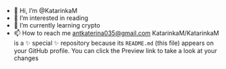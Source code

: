 - 👋 Hi, I’m @KatarinkaM
- 👀 I’m interested in reading
- 🌱 I’m currently learning crypto
- 📫 How to reach me antkaterina035@gmail.com
KatarinkaM/KatarinkaM is a ✨ special ✨ repository because its `README.md` (this file) appears on your GitHub profile.
You can click the Preview link to take a look at your changes
